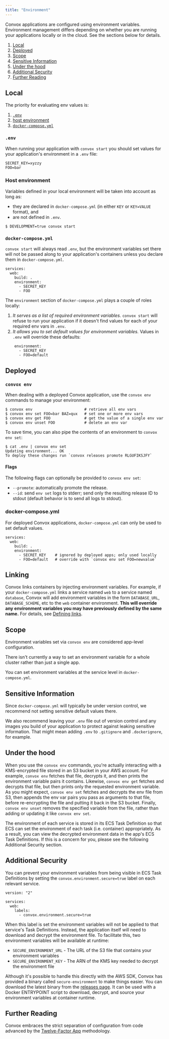 ```yaml
---
title: "Environment"
---
```


Convox applications are configured using environment variables. Environment management differs depending on whether you are running your applications locally or in the cloud. See the sections below for details.

1. [Local](#local)
1. [Deployed](#deployed)
1. [Scope](#scope)
1. [Sensitive Information](#sensitive-information)
1. [Under the hood](#under-the-hood)
1. [Additional Security](#additional-security)
1. [Further Reading](#further-reading)

## Local

<div class="block-callout block-show-callout type-info" markdown="1">
The priority for evaluating env values is:

1. [`.env`](/gen1/environment#env)
2. [host environment](/gen1/environment#host-environment)
3. [`docker-compose.yml`](/gen1/environment#docker-compose.yml)
</div>

### `.env`

When running your application with `convox start` you should set values for your application's environment in a `.env` file:

```
SECRET_KEY=xyzzy
FOO=bar
```

### Host environment

Variables defined in your local environment will be taken into account as long as:

- they are declared in `docker-compose.yml` (in either `KEY` or `KEY=VALUE` format), and
- are not defined in `.env`.

```
$ DEVELOPMENT=true convox start
```

### `docker-compose.yml`

`convox start` will always read `.env`, but the environment variables set there will not be passed along to your application's containers unless you declare them in `docker-compose.yml`.

```
services:
  web:
    build: .
    environment:
      - SECRET_KEY
      - FOO
```

The `environment` section of `docker-compose.yml` plays a couple of roles locally:

1. _It serves as a list of required environment variables._ `convox start` will refuse to run your application if it doesn't find values for each of your required env vars in `.env`.
1. _It allows you to set default values for environment variables._ Values in `.env` will override these defaults:

```
    environment:
      - SECRET_KEY
      - FOO=default
```

## Deployed

### `convox env`

When dealing with a deployed Convox application, use the `convox env` commands to manage your environment:

```
$ convox env                       # retrieve all env vars
$ convox env set FOO=bar BAZ=qux   # set one or more env vars
$ convox env get FOO               # get the value of a single env var
$ convox env unset FOO             # delete an env var
```

To save time, you can also pipe the contents of an environment to `convox env set`:

```
$ cat .env | convox env set
Updating environment... OK
To deploy these changes run `convox releases promote RLGUFIKSJFY`
```

#### Flags

The following flags can optionally be provided to `convox env set`:

* `--promote`: automatically promote the release.
* `--id`: send `env set` logs to stderr; send only the resulting release ID to stdout (default behavior is to send all logs to stdout).

### docker-compose.yml

For deployed Convox applications, `docker-compose.yml` can only be used to set default values.

```
services:
  web:
    build: .
    environment:
      - SECRET_KEY    # ignored by deployed apps; only used locally
      - FOO=default   # override with `convox env set FOO=newvalue`
```

## Linking

Convox links containers by injecting environment variables. For example, if your `docker-compose.yml` links a service named `web` to a service named `database`, Convox will add environment variables in the form `DATABASE_URL`, `DATABASE_SCHEME`, etc to the `web` container environment. **This will override any environment variables you may have previously defined by the same name.** For details, see [Defining links](/gen1/linking#defining-links).

## Scope

Environment variables set via `convox env` are considered app-level configuration.

There isn't currently a way to set an environment variable for a whole cluster rather than just a single app.

You can set environment variables at the service level in `docker-compose.yml`.

## Sensitive Information

Since `docker-compose.yml` will typically be under version control, we recommend not setting sensitive default values there.

We also recommend leaving your `.env` file out of version control and any images you build of your application to protect against leaking sensitive information. That might mean adding `.env` to `.gitignore` and `.dockerignore`, for example.

## Under the hood

When you use the `convox env` commands, you're actually interacting with a KMS-encrypted file stored in an S3 bucket in your AWS account. For example, `convox env` fetches that file, decrypts it, and then prints the environment variable pairs it contains. Likewise, `convox env get` fetches and decrypts that file, but then prints only the requested environment variable. As you might expect, `convox env set` fetches and decrypts the env file from S3, then appends the env var pairs you pass as arguments to that file, before re-encrypting the file and putting it back in the S3 bucket. Finally, `convox env unset` removes the specified variable from the file, rather than adding or updating it like `convox env set`.

The environment of each service is stored in its ECS Task Definition so that ECS can set the environment of each task (i.e. container) appropriately. As a result, you can view the decrypted environment data in the app's ECS Task Definitions. If this is a concern for you, please see the following Additional Security section.

## Additional Security

You can prevent your environment variables from being visible in ECS Task Definitions by setting the `convox.environment.secure=true` label on each relevant service.

    version: "2"

    services:
      web:
        labels:
          - convox.environment.secure=true

When this label is set the environment variables will not be applied to that service's Task Definitions. Instead, the application itself will need to download and decrypt the environment file. To facilitate this, two environment variables will be available at runtime:

- `SECURE_ENVIRONMENT_URL` - The URL of the S3 file that contains your environment variables
- `SECURE_ENVIRONMENT_KEY` - The ARN of the KMS key needed to decrypt the environment file

Although it's possible to handle this directly with the AWS SDK, Convox has provided a binary called `secure-environment` to make things easier. You can download the latest binary from the [releases page](https://github.com/convox/secure-environment/releases). It can be used with a Docker ENTRYPOINT script to download, decrypt, and source your environment variables at container runtime.


## Further Reading

Convox embraces the strict separation of configuration from code advanced by the [Twelve-Factor App](http://12factor.net/config) methodology.
